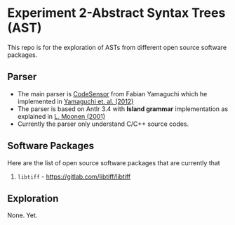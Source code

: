 # Experiment 2-Abstract Syntax Trees (AST)

This repo is for the exploration of ASTs from different open source software packages.

## Parser  
* The main parser is [CodeSensor](https://github.com/fabsx00/codesensor) from Fabian Yamaguchi which he implemented in [Yamaguchi et. al. (2012)](https://dl.acm.org/citation.cfm?id=2421003)
* The parser is based on Antlr 3.4 with **Island grammar** implementation as explained in [L. Moonen (2001)](https://ieeexplore.ieee.org/document/957806)
* Currently the parser only understand C/C++ source codes.

## Software Packages
Here are the list of open source software packages that are currently that 

1. `libtiff` - https://gitlab.com/libtiff/libtiff

## Exploration

None. Yet.

